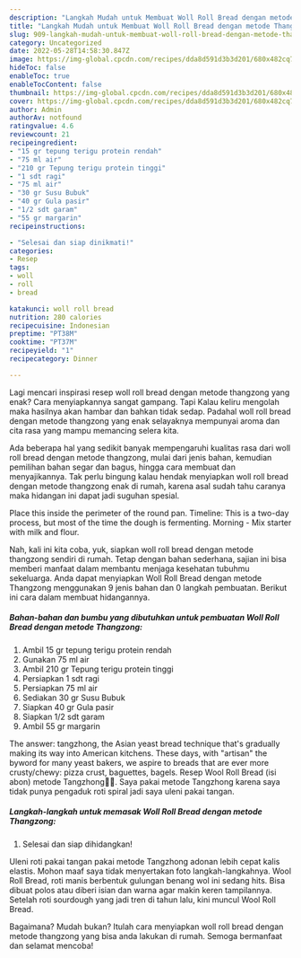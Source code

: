 ```yaml
---
description: "Langkah Mudah untuk Membuat Woll Roll Bread dengan metode Thangzong yang Lezat, Buat Buka Puasa Lezat Sekali"
title: "Langkah Mudah untuk Membuat Woll Roll Bread dengan metode Thangzong yang Lezat, Buat Buka Puasa Lezat Sekali"
slug: 909-langkah-mudah-untuk-membuat-woll-roll-bread-dengan-metode-thangzong-yang-lezat-buat-buka-puasa-lezat-sekali
category: Uncategorized
date: 2022-05-28T14:58:30.847Z
image: https://img-global.cpcdn.com/recipes/dda8d591d3b3d201/680x482cq70/woll-roll-bread-dengan-metode-thangzong-foto-resep-utama.jpg
hideToc: false
enableToc: true
enableTocContent: false
thumbnail: https://img-global.cpcdn.com/recipes/dda8d591d3b3d201/680x482cq70/woll-roll-bread-dengan-metode-thangzong-foto-resep-utama.jpg
cover: https://img-global.cpcdn.com/recipes/dda8d591d3b3d201/680x482cq70/woll-roll-bread-dengan-metode-thangzong-foto-resep-utama.jpg
author: Admin
authorAv: notfound
ratingvalue: 4.6
reviewcount: 21
recipeingredient:
- "15 gr tepung terigu protein rendah"
- "75 ml air"
- "210 gr Tepung terigu protein tinggi"
- "1 sdt ragi"
- "75 ml air"
- "30 gr Susu Bubuk"
- "40 gr Gula pasir"
- "1/2 sdt garam"
- "55 gr margarin"
recipeinstructions:

- "Selesai dan siap dinikmati!"
categories:
- Resep
tags:
- woll
- roll
- bread

katakunci: woll roll bread 
nutrition: 280 calories
recipecuisine: Indonesian
preptime: "PT38M"
cooktime: "PT37M"
recipeyield: "1"
recipecategory: Dinner

---
```



Lagi mencari inspirasi resep woll roll bread dengan metode thangzong yang enak? Cara menyiapkannya sangat gampang. Tapi Kalau keliru mengolah maka hasilnya akan hambar dan bahkan tidak sedap. Padahal woll roll bread dengan metode thangzong yang enak selayaknya mempunyai aroma dan cita rasa yang mampu memancing selera kita.


Ada beberapa hal yang sedikit banyak mempengaruhi kualitas rasa dari woll roll bread dengan metode thangzong, mulai dari jenis bahan, kemudian pemilihan bahan segar dan bagus, hingga cara membuat dan menyajikannya. Tak perlu bingung kalau hendak menyiapkan woll roll bread dengan metode thangzong enak di rumah, karena asal sudah tahu caranya maka hidangan ini dapat jadi suguhan spesial.

Place this inside the perimeter of the round pan. Timeline: This is a two-day process, but most of the time the dough is fermenting. Morning - Mix starter with milk and flour.


Nah, kali ini kita coba, yuk, siapkan woll roll bread dengan metode thangzong sendiri di rumah. Tetap dengan bahan sederhana, sajian ini bisa memberi manfaat dalam membantu menjaga kesehatan tubuhmu sekeluarga. Anda dapat menyiapkan Woll Roll Bread dengan metode Thangzong menggunakan 9 jenis bahan dan 0 langkah pembuatan. Berikut ini cara dalam membuat hidangannya.

<!--inarticleads1-->

##### Bahan-bahan dan bumbu yang dibutuhkan untuk pembuatan Woll Roll Bread dengan metode Thangzong:

1. Ambil 15 gr tepung terigu protein rendah
1. Gunakan 75 ml air
1. Ambil 210 gr Tepung terigu protein tinggi
1. Persiapkan 1 sdt ragi
1. Persiapkan 75 ml air
1. Sediakan 30 gr Susu Bubuk
1. Siapkan 40 gr Gula pasir
1. Siapkan 1/2 sdt garam
1. Ambil 55 gr margarin


The answer: tangzhong, the Asian yeast bread technique that&#39;s gradually making its way into American kitchens. These days, with &#34;artisan&#34; the byword for many yeast bakers, we aspire to breads that are ever more crusty/chewy: pizza crust, baguettes, bagels. Resep Wool Roll Bread (isi abon) metode Tangzhong🍞😊. Saya pakai metode Tangzhong karena saya tidak punya pengaduk roti spiral jadi saya uleni pakai tangan. 

<!--inarticleads2-->

##### Langkah-langkah untuk memasak Woll Roll Bread dengan metode Thangzong:


1. Selesai dan siap dihidangkan!

Uleni roti pakai tangan pakai metode Tangzhong adonan lebih cepat kalis elastis. Mohon maaf saya tidak menyertakan foto langkah-langkahnya. Wool Roll Bread, roti manis berbentuk gulungan benang wol ini sedang hits. Bisa dibuat polos atau diberi isian dan warna agar makin keren tampilannya. Setelah roti sourdough yang jadi tren di tahun lalu, kini muncul Wool Roll Bread. 

Bagaimana? Mudah bukan? Itulah cara menyiapkan woll roll bread dengan metode thangzong yang bisa anda lakukan di rumah. Semoga bermanfaat dan selamat mencoba!
